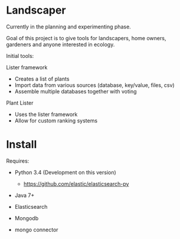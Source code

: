 Landscaper
===

Currently in the planning and experimenting phase.

Goal of this project is to give tools for landscapers, home owners, gardeners and anyone interested in ecology.

Initial tools:

Lister framework 
- Creates a list of plants
- Import data from various sources (database, key/value, files, csv)
- Assemble multiple databases together with voting 

Plant Lister
- Uses the lister framework
- Allow for custom ranking systems


Install 
===

Requires:

- Python 3.4 (Development on this version)
	- https://github.com/elastic/elasticsearch-py

- Java 7+
- Elasticsearch
- Mongodb
- mongo connector